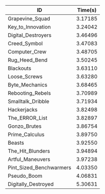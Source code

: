 |ID|Time(s)|
|-|-|
|Grapevine_Squad|3.17185|
|Key_to_Innovation|3.24042|
|Digital_Destroyers|3.46496|
|Creed_Symbol|3.47083|
|Computer_Crew|3.48705|
|Rug_Heed_Bend|3.50245|
|Blackouts|3.63110|
|Loose_Screws|3.63280|
|Byte_Mechanics|3.68465|
|Rebooting_Rebels|3.70989|
|Smalltalk_Dribble|3.71934|
|Hackerjacks|3.82498|
|The_ERROR_List|3.82897|
|Gonzo_Brutes|3.86754|
|Prime_Calculus|3.89750|
|Beasts|3.92550|
|The_Hit_Blunders|3.94894|
|Artful_Maneuvers|3.97238|
|Pint_Sized_Benchwarmers|4.03350|
|Pseudo_Boom|4.06831|
|Digitally_Destroyed|5.30631|
